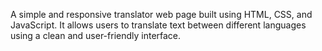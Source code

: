 A simple and responsive translator web page built using HTML, CSS, and JavaScript. It allows users to translate text between different languages using a clean and user-friendly interface.
